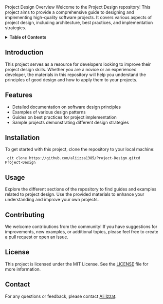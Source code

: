Project Design
Overview
Welcome to the Project Design repository! This project aims to provide a comprehensive guide to designing and implementing high-quality software projects. It covers various aspects of project design, including architecture, best practices, and implementation strategies.

<details> <summary><strong>Table of Contents</strong></summary> <ul> <li><a href="#introduction">Introduction</a></li> <li><a href="#features">Features</a></li> <li><a href="#installation">Installation</a></li> <li><a href="#usage">Usage</a></li> <li><a href="#contributing">Contributing</a></li> <li><a href="#license">License</a></li> <li><a href="#contact">Contact</a></li> </ul> </details>

<h2 id="introduction">Introduction</h2> <p>This project serves as a resource for developers looking to improve their project design skills. Whether you are a novice or an experienced developer, the materials in this repository will help you understand the principles of good design and how to apply them to your projects.</p>

<h2 id="features">Features</h2> <ul> <li>Detailed documentation on software design principles</li> <li>Examples of various design patterns</li> <li>Guides on best practices for project implementation</li> <li>Sample projects demonstrating different design strategies</li> </ul>

<h2 id="installation">Installation</h2> <p>To get started with this project, clone the repository to your local machine:</p>

<pre><code> git clone https://github.com/aliizza1385/Project-Design.gitcd Project-Design </code></pre>

<h2 id="usage">Usage</h2> <p>Explore the different sections of the repository to find guides and examples related to project design. Use the provided materials to enhance your understanding and improve your own projects.</p>

<h2 id="contributing">Contributing</h2> <p>We welcome contributions from the community! If you have suggestions for improvements, new examples, or additional topics, please feel free to create a pull request or open an issue.</p>

<h2 id="license">License</h2> <p>This project is licensed under the MIT License. See the <a href="LICENSE">LICENSE</a> file for more information.</p>

<h2 id="contact">Contact</h2> <p>For any questions or feedback, please contact <a href="mailto:aliizza1385@example.com">Ali Izzat</a>.</p>
